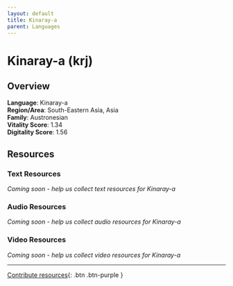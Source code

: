 ```yaml
---
layout: default
title: Kinaray-a
parent: Languages
---
```


# Kinaray-a (krj)

## Overview

**Language**: Kinaray-a  
**Region/Area**: South-Eastern Asia, Asia  
**Family**: Austronesian  
**Vitality Score**: 1.34  
**Digitality Score**: 1.56  

## Resources

### Text Resources
*Coming soon - help us collect text resources for Kinaray-a*

### Audio Resources
*Coming soon - help us collect audio resources for Kinaray-a*

### Video Resources
*Coming soon - help us collect video resources for Kinaray-a*

---

[Contribute resources](https://fairtrain.github.io/){: .btn .btn-purple }
